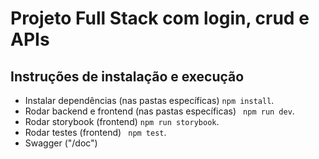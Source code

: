 # Projeto Full Stack com login, crud e APIs

## Instruções de instalação e execução

- Instalar dependências (nas pastas específicas) `npm install`.
- Rodar backend e frontend (nas pastas específicas) ` npm run dev`.
- Rodar storybook (frontend) `npm run storybook`.
- Rodar testes (frontend) ` npm test`.
- Swagger ("/doc") 